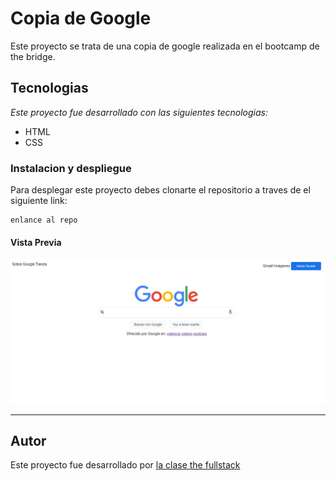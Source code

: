 # Copia de Google
Este proyecto se trata de una copia de google realizada en el bootcamp de the bridge.

## Tecnologias
_Este proyecto fue desarrollado con las siguientes tecnologias:_ 

* HTML
* CSS

### Instalacion y despliegue
Para desplegar este proyecto debes clonarte el repositorio a traves de el siguiente link:

```
enlance al repo
```

#### Vista Previa

![foto](images/google.png)

---

## Autor
Este proyecto fue desarrollado por [la clase the fullstack](http://github.com/ivanpuebla10)

